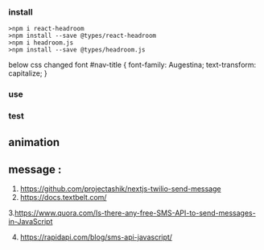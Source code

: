 ### install

```
>npm i react-headroom
>npm install --save @types/react-headroom
>npm i headroom.js
>npm install --save @types/headroom.js
```

below css changed font
#nav-title {
font-family: Augestina;
text-transform: capitalize;
}

### use

### test

## animation

## message :

1. https://github.com/projectashik/nextjs-twilio-send-message
2. https://docs.textbelt.com/

3.https://www.quora.com/Is-there-any-free-SMS-API-to-send-messages-in-JavaScript

4. https://rapidapi.com/blog/sms-api-javascript/
